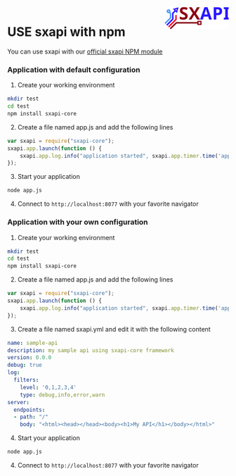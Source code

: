 <img align="right" height="50" src="https://raw.githubusercontent.com/startxfr/sxapi-core/v0.3.46-docker/docs/assets/logo.svg?sanitize=true">

# USE sxapi with npm

You can use sxapi with our 
[official sxapi NPM module](https://www.npmjs.com/package/sxapi-core)

### Application with default configuration

1. Create your working environment
```bash
mkdir test
cd test
npm install sxapi-core
```

2. Create a file named app.js and add the following lines
```javascript
var sxapi = require("sxapi-core");
sxapi.app.launch(function () {
    sxapi.app.log.info("application started", sxapi.app.timer.time('app'));
});
```

3. Start your application
```bash
node app.js
```

4. Connect to `http://localhost:8077` with your favorite navigator



### Application with your own configuration

1. Create your working environment
```bash
mkdir test
cd test
npm install sxapi-core
```

2. Create a file named app.js and add the following lines
```javascript
var sxapi = require("sxapi-core");
sxapi.app.launch(function () {
    sxapi.app.log.info("application started", sxapi.app.timer.time('app'));
});
```

3. Create a file named sxapi.yml and edit it with the following content
```yaml
name: sample-api
description: my sample api using sxapi-core framework
version: 0.0.0
debug: true
log:
  filters:
    level: '0,1,2,3,4'
    type: debug,info,error,warn
server:
  endpoints:
  - path: "/"
    body: "<html><head></head><body><h1>My API</h1></body></html>"
```

4. Start your application
```bash
node app.js
```

4. Connect to `http://localhost:8077` with your favorite navigator


